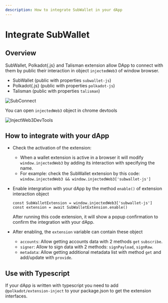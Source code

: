 ```yaml
---
description: How to integrate SubWallet in your dApp
---
```


# Integrate SubWallet

## Overview

SubWallet, Polkadot{.js} and Talisman extension allow DApp to connect with them by public their interaction in object `injectedWeb3` of window browser.

* SubWallet (public with properties `subwallet-js`)
* Polkadot{.js} (public with properties `polkadot-js`)
* Talisman (public with properties `talisman`)

![SubConnect](https://github.com/Koniverse/SubConnect/wiki/images/SubConnect.png)

You can open `injectedWeb3` object in chrome devtools

![InjectWeb3DevTools](https://github.com/Koniverse/SubConnect/wiki/images/InjectWeb3DevTools.png)

## How to integrate with your dApp

* Check the activation of the extension:
  * When a wallet extension is active in a browser it will modify `window.injectedWeb3` by adding its interaction with specifying the name.
  * For example: check the SubWallet extension by this code: `window.injectedWeb3 && window.injectedWeb3['subwallet-js']`
*   Enable intergration with your dApp by the method `enable()` of extension interaction object

    ```
    const SubWalletExtension = window.injectedWeb3['subwallet-js']
    const extension = await SubWalletExtension.enable()
    ```

    After running this code extension, it will show a popup confirmation to confirm the integration with your dApp.
* After enabling, the `extension` variable can contain these object
  * `accounts`: Allow getting accounts data with 2 methods `get` `subscribe`.
  * `signer`: Allow to sign data with 2 methods: `signPayload`, `signRaw`.
  * `metadata`: Allow getting additional metadata list with method `get` and add/update with  `provide`.

## Use with Typescript

If your dApp is written with typescript you need to add `@polkadot/extension-inject` to your package.json to get the extension interfaces.
